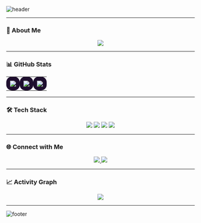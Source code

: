 ![header](https://capsule-render.vercel.app/api?type=waving&color=6a0dad&height=220&section=header&text=Hi,%20I'm%20Dhafa%20&fontSize=45&fontColor=ffffff&fontAlignY=30&desc=🚀%20Designer%20%7C%20Fullstack%20Developer&descAlignY=55&descAlign=50&animation=fadeIn)

---

### 💫 About Me
<p align="center">
  <img src="https://readme-typing-svg.herokuapp.com?font=Fira+Code&size=26&duration=3000&pause=500&color=DA70D6&width=600&lines=⚡+Fokus+di+Laravel+(Backend);⚛️+Next.js+(Frontend);📱+Kotlin+%26+Android+(Mobile);✨+UI/UX+%26+bikin+produk+impactful&center=true" />
</p>

---

### 📊 GitHub Stats
<div align="center">

<table>
<tr>
<td align="center" bgcolor="#1f0f2f" style="border-radius:15px;padding:10px;transition: transform 0.3s;">
  <a href="https://github.com/dhafaal" target="_blank">
    <img src="https://github-readme-stats.vercel.app/api?username=dhafaal&show_icons=true&theme=radical&hide_border=true&count_private=true&title_color=DA70D6&icon_color=DA70D6&text_color=ffffff&bg_color=1f0f2f" />
  </a>
</td>
<td align="center" bgcolor="#1f0f2f" style="border-radius:15px;padding:10px;transition: transform 0.3s;">
  <a href="https://streak-stats.demolab.com/?user=dhafaal" target="_blank">
    <img src="https://streak-stats.demolab.com/?user=dhafaal&theme=purple-neon&hide_border=true" />
  </a>
</td>
<td align="center" bgcolor="#1f0f2f" style="border-radius:15px;padding:10px;transition: transform 0.3s;">
  <a href="https://github.com/dhafaal?tab=repositories" target="_blank">
    <img src="https://github-readme-stats.vercel.app/api/top-langs/?username=dhafaal&layout=compact&theme=radical&hide_border=true&title_color=DA70D6&text_color=ffffff&bg_color=1f0f2f" />
  </a>
</td>
</tr>
</table>

</div>

---

### 🛠️ Tech Stack
<div align="center">

<a href="https://laravel.com" target="_blank"><img src="https://img.shields.io/badge/Laravel-9b59b6?style=for-the-badge&logo=laravel&logoColor=white&link=https://laravel.com" /></a>
<a href="https://nextjs.org" target="_blank"><img src="https://img.shields.io/badge/Next.js-6a0dad?style=for-the-badge&logo=next.js&logoColor=white&link=https://nextjs.org" /></a>
<a href="https://kotlinlang.org" target="_blank"><img src="https://img.shields.io/badge/Kotlin-8e44ad?style=for-the-badge&logo=kotlin&logoColor=white&link=https://kotlinlang.org" /></a>
<a href="https://developer.android.com" target="_blank"><img src="https://img.shields.io/badge/Android-9b59b6?style=for-the-badge&logo=android&logoColor=white&link=https://developer.android.com" /></a>

</div>

---

### 🌐 Connect with Me
<p align="center">
  <a href="https://www.linkedin.com/in/muhammad-dhafa-alvaro-13b7aa235/" target="_blank">
    <img src="https://img.shields.io/badge/LinkedIn-6a0dad?style=for-the-badge&logo=linkedin&logoColor=white" />
  </a>
  <a href="mailto:dhafaal.a@gmail.com" target="_blank">
    <img src="https://img.shields.io/badge/Email-8e44ad?style=for-the-badge&logo=gmail&logoColor=white" />
  </a>
</p>

---

### 📈 Activity Graph
<p align="center">
  <img src="https://github-readme-activity-graph.vercel.app/graph?username=dhafaal&theme=radical&bg_color=1f0f2f&line=DA70D6&point=DA70D6&color=DA70D6&title_color=DA70D6&area=true" />
</p>

---

![footer](https://capsule-render.vercel.app/api?type=waving&color=6a0dad&height=140&section=footer)
